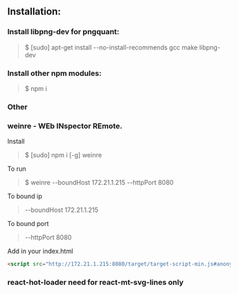 ## Installation:

### Install libpng-dev for pngquant:
> $ [sudo] apt-get install --no-install-recommends gcc make libpng-dev

### Install other npm modules:
> $ npm i

### Other

### weinre - WEb INspector REmote.

Install
> $ [sudo] npm i [-g] weinre

To run
> $ weinre --boundHost 172.21.1.215 --httpPort 8080

To bound ip
> --boundHost 172.21.1.215

To bound port
> --httpPort 8080

Add in your index.html
```HTML
<script src="http://172.21.1.215:8080/target/target-script-min.js#anonymous"></script>
```

### react-hot-loader need for react-mt-svg-lines only
